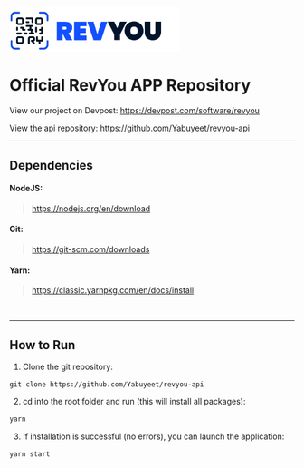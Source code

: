 <img src="./.github/logo.png" width="300" height="auto" alt="Logo" />

# Official RevYou APP Repository

View our project on Devpost:
https://devpost.com/software/revyou

View the api repository:
https://github.com/Yabuyeet/revyou-api

---

## Dependencies

#### NodeJS:

> https://nodejs.org/en/download

#### Git:

> https://git-scm.com/downloads

#### Yarn:

> https://classic.yarnpkg.com/en/docs/install

<br />

---

## How to Run

1. Clone the git repository:

```
git clone https://github.com/Yabuyeet/revyou-api
```

2. cd into the root folder and run (this will install all packages):

```bash
yarn
```

3. If installation is successful (no errors), you can launch the application:

```bash
yarn start
```

